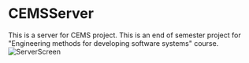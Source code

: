 # CEMSServer
This is a server for CEMS project.
This is an end of semester project for "Engineering methods for developing software systems" course. <br>
![ServerScreen](https://user-images.githubusercontent.com/72979004/235006842-219d18bf-b46c-4779-ac12-de4d305d3ac1.jpeg)
